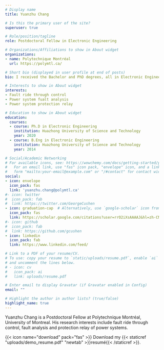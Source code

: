 ```yaml
---
# Display name
title: Yuanzhu Chang

# Is this the primary user of the site?
superuser: true

# Role/position/tagline
role: Postdoctoral Fellow in Electronic Engineering

# Organizations/Affiliations to show in About widget
organizations:
- name: Polytechnique Montréal
  url: https://polymtl.ca/

# Short bio (displayed in user profile at end of posts)
bio: I received the Bachelor and PhD degrees, all in Electronic Engineering, from the School of Electrical and Electronic Engineering, State Key Laboratory of Advanced Electromagnetic and Technology, Huazhong University of Science and Technology (HUST), Wuhan, China, in July 2014 and June 2020, respectively. Now, I am a Postdoctoral Fellow at Polytechnique Montréal.

# Interests to show in About widget
interests:
- Fault ride through control
- Power system fualt analysis
- Power system protection relay

# Education to show in About widget
education:
  courses:
  - course: Ph.D in Electronic Engineering
    institution: Huazhong University of Science and Technology
    year: 2020
  - course: B.Eng in Electronic Engineering
    institution: Huazhong University of Science and Technology
    year: 2014

# Social/Academic Networking
# For available icons, see: https://wowchemy.com/docs/getting-started/page-builder/#icons
#   For an email link, use "fas" icon pack, "envelope" icon, and a link in the
#   form "mailto:your-email@example.com" or "/#contact" for contact widget.
social:
- icon: envelope
  icon_pack: fas
  link: 'yuanzhu.chang@polymtl.ca'
#- icon: twitter
#  icon_pack: fab
#  link: https://twitter.com/GeorgeCushen
- icon: graduation-cap  # Alternatively, use `google-scholar` icon from `ai` icon pack
  icon_pack: fas
  link: https://scholar.google.com/citations?user=rrO2iXsAAAAJ&hl=zh-CN
#- icon: github
#  icon_pack: fab
#  link: https://github.com/gcushen
- icon: linkedin
  icon_pack: fab
  link: https://www.linkedin.com/feed/

# Link to a PDF of your resume/CV.
# To use: copy your resume to `static/uploads/resume.pdf`, enable `ai` icons in `params.toml`, 
# and uncomment the lines below.
# - icon: cv
#   icon_pack: ai
#   link: uploads/resume.pdf

# Enter email to display Gravatar (if Gravatar enabled in Config)
email: ""

# Highlight the author in author lists? (true/false)
highlight_name: true
---
```


Yuanzhu Chang is a Postdoctoral Fellow at Polytechnique Montréal, University of Montreal. His research interests include fault ride through control, fault analysis and protection relay of power systems. 

{{< icon name="download" pack="fas" >}} Download my {{< staticref "uploads/demo_resume.pdf" "newtab" >}}resumé{{< /staticref >}}.
